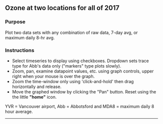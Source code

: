 ## Ozone at two locations for all of 2017

### Purpose

Plot two data sets with any combination of raw data, 7-day avg, or maximum daily 8-hr avg.

### Instructions

* Select timeseries to display using checkboxes. Dropdown sets trace type for Abb's data only ("markers" type plots slowly).
* Zoom, pan, examine datapoint values, etc. using graph controls, upper right when your mouse is over the graph.
* Zoom the time-window only using 'click-and-hold' then drag horizontally and release.
* Move the graphed window by clicking the "Pan" button. Reset using the the little **"home"** icon.

YVR = Vancouver airport, Abb = Abbotsford and MDA8 = maximum daily 8 hour average.

-----
